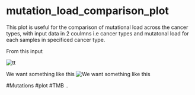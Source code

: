 # mutation_load_comparison_plot
This plot is useful for the comparison of mutational load across the cancer types, with input data in 2 coulmns i.e cancer types and mutatonal load for each samples in specificed cancer type.  

From this input
 
![tt](https://user-images.githubusercontent.com/45668229/149085971-aefa6075-8623-47b6-ba63-2da780525673.png)



We want something like this
![We want something like this](https://user-images.githubusercontent.com/45668229/149062421-8ded6336-33e7-426e-bdfe-270dfea23b3f.png)


#Mutations #plot #TMB ..
